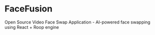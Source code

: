 # FaceFusion
Open Source Video Face Swap Application - AI-powered face swapping using React + Roop engine
